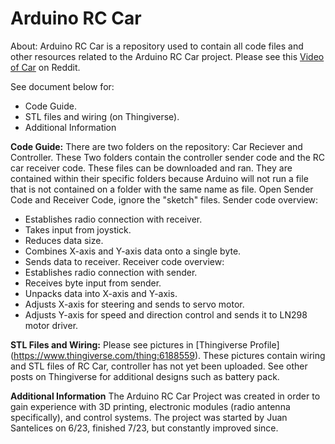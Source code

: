 # Arduino RC Car

About: Arduino RC Car is a repository used to contain all code files and other resources related to the Arduino RC Car project. Please see this [Video of Car](https://www.reddit.com/r/robotics/comments/16mijlp/rc_car_made_with_arduino_and_fusion360/?rdt=49786) on Reddit.

See document below for:
- Code Guide.
- STL files and wiring (on Thingiverse).
- Additional Information

**Code Guide:**
There are two folders on the repository: Car Reciever and Controller. These Two folders contain the controller sender code and the RC car receiver code. These files can be downloaded and ran.
They are contained within their specific folders because Arduino will not run a file that is not contained on a folder with the same name as file. Open Sender Code and Receiver Code, ignore the "sketch" files.
Sender code overview:
- Establishes radio connection with receiver.
- Takes input from joystick.
- Reduces data size.
- Combines X-axis and Y-axis data onto a single byte.
- Sends data to receiver.
Receiver code overview:
- Establishes radio connection with sender.
- Receives byte input from sender.
- Unpacks data into X-axis and Y-axis.
- Adjusts X-axis for steering and sends to servo motor.
- Adjusts Y-axis for speed and direction control and sends it to LN298 motor driver.

**STL Files and Wiring:**
Please see pictures in [Thingiverse Profile] (https://www.thingiverse.com/thing:6188559). These pictures contain wiring and STL files of RC Car, controller has not yet been uploaded.
See other posts on Thingiverse for additional designs such as battery pack. 

**Additional Information**
The Arduino RC Car Project was created in order to gain experience with 3D printing, electronic modules (radio antenna specifically), and control systems. 
The project was started by Juan Santelices on 6/23, finished 7/23, but constantly improved since.
